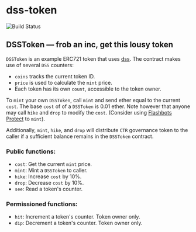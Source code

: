 # dss-token
![Build Status](https://github.com/counterdao/dss-token/actions/workflows/.github/workflows/ci.yml/badge.svg?branch=main)

## DSSToken — frob an inc, get this lousy token

`DSSToken` is an example ERC721 token that uses [dss](https://github.com/counterdao/dss). The contract
makes use of several `DSS` counters:

- `coins` tracks the current token ID.
- `price` is used to calculate the `mint` price.
- Each token has its own `count`, accessible to the token owner.

To `mint` your own `DSSToken`, call `mint` and send ether equal to the current `cost`.
The base `cost` of of a `DSSToken` is 0.01 ether. Note however that anyone may call
`hike` and `drop` to modify the `cost`. (Consider using [Flashbots Protect](https://docs.flashbots.net/flashbots-protect/overview) to `mint`).

Additionally, `mint`, `hike`, and `drop` will distribute `CTR` governance token to
the caller if a sufficient balance remains in the `DSSToken` contract.

### Public functions:
- `cost`: Get the current `mint` price.
- `mint`: Mint a `DSSToken` to caller.
- `hike`: Increase `cost` by 10%.
- `drop`: Decrease `cost` by 10%.
- `see`: Read a token's counter.

### Permissioned functions:
- `hit`: Increment a token's counter. Token owner only.
- `dip`: Decrement a token's counter. Token owner only.

